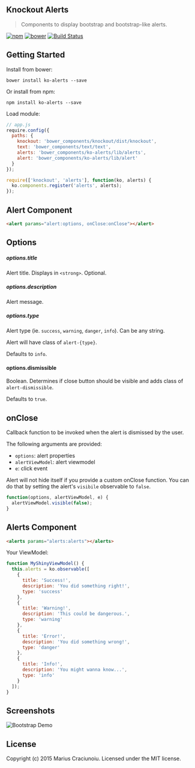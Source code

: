 Knockout Alerts
---------------

> Components to display bootstrap and bootstrap-like alerts.

[![npm](https://img.shields.io/npm/v/ko-alerts.svg)](https://www.npmjs.com/package/ko-alerts)
[![bower](https://img.shields.io/bower/v/ko-alerts.svg)](https://github.com/lintelio/ko-alerts)
[![Build Status](https://travis-ci.org/mariusc23/ko-alerts.svg)](https://travis-ci.org/mariusc23/ko-alerts)


## Getting Started

Install from bower:

    bower install ko-alerts --save

Or install from npm:

    npm install ko-alerts --save


Load module:
```js
// app.js
require.config({
  paths: {
    knockout: 'bower_components/knockout/dist/knockout',
    text: 'bower_components/text/text',
    alerts: 'bower_components/ko-alerts/lib/alerts',
    alert: 'bower_components/ko-alerts/lib/alert'
  }
});

require(['knockout', 'alerts'], function(ko, alerts) {
  ko.components.register('alerts', alerts);
});
```


## Alert Component

```html
<alert params="alert:options, onClose:onClose"></alert>
```


## Options

##### options.title
Alert title. Displays in `<strong>`. Optional.

##### options.description
Alert message.

##### options.type
Alert type (ie. `success`, `warning`, `danger`, `info`). Can be any string.

Alert will have class of `alert-{type}`.

Defaults to `info`.

#### options.dismissible
Boolean. Determines if close button should be visible and adds class of `alert-dismissible`.

Defaults to `true`.


## onClose
Callback function to be invoked when the alert is dismissed by the user.

The following arguments are provided:
  - `options`:        alert properties
  - `alertViewModel`: alert viewmodel
  - `e`:              click event

Alert will not hide itself if you provide a custom onClose function. You can do that by setting the alert's `visibile` observable to `false`.

```js
function(options, alertViewModel, e) {
  alertViewModel.visible(false);
}
```


## Alerts Component

```html
<alerts params="alerts:alerts"></alerts>
```

Your ViewModel:

```js
function MyShinyViewModel() {
  this.alerts = ko.observable([
    {
      title: 'Success!',
      description: 'You did something right!',
      type: 'success'
    },
    {
      title: 'Warning!',
      description: 'This could be dangerous.',
      type: 'warning'
    },
    {
      title: 'Error!',
      description: 'You did something wrong!',
      type: 'danger'
    },
    {
      title: 'Info!',
      description: 'You might wanna know...',
      type: 'info'
    }
  ]);
}
```


## Screenshots
![Bootstrap Demo](/../screenshots/bootstrap.png?raw=true)


## License
Copyright (c) 2015 Marius Craciunoiu. Licensed under the MIT license.
